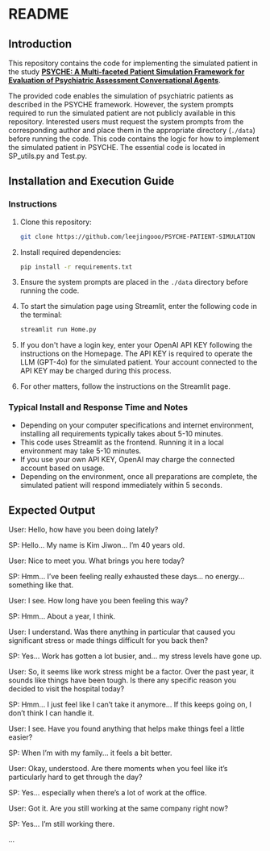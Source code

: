 # README

## Introduction

This repository contains the code for implementing the simulated patient in the study [**PSYCHE: A Multi-faceted Patient Simulation Framework for Evaluation of Psychiatric Assessment Conversational Agents**](https://arxiv.org/abs/2501.01594).

The provided code enables the simulation of psychiatric patients as described in the PSYCHE framework. However, the system prompts required to run the simulated patient are not publicly available in this repository. Interested users must request the system prompts from the corresponding author and place them in the appropriate directory (`./data`) before running the code. This code contains the logic for how to implement the simulated patient in PSYCHE. The essential code is located in SP_utils.py and Test.py.

## Installation and Execution Guide

### Instructions

1. Clone this repository:
   ```sh
   git clone https://github.com/leejingooo/PSYCHE-PATIENT-SIMULATION
   ```
2. Install required dependencies:
   ```sh
   pip install -r requirements.txt
   ```
3. Ensure the system prompts are placed in the `./data` directory before running the code.

4. To start the simulation page using Streamlit, enter the following code in the terminal:
   ```sh
   streamlit run Home.py 
   ```
5. If you don't have a login key, enter your OpenAI API KEY following the instructions on the Homepage. The API KEY is required to operate the LLM (GPT-4o) for the simulated patient. Your account connected to the API KEY may be charged during this process.

6. For other matters, follow the instructions on the Streamlit page.

### Typical Install and Response Time and Notes

- Depending on your computer specifications and internet environment, installing all requirements typically takes about 5-10 minutes.
- This code uses Streamlit as the frontend. Running it in a local environment may take 5-10 minutes.
- If you use your own API KEY, OpenAI may charge the connected account based on usage.
- Depending on the environment, once all preparations are complete, the simulated patient will respond immediately within 5 seconds.


## Expected Output

User: Hello, how have you been doing lately?

SP: Hello... My name is Kim Jiwon... I’m 40 years old.

User: Nice to meet you. What brings you here today?

SP: Hmm... I’ve been feeling really exhausted these days... no energy... something like that.

User: I see. How long have you been feeling this way?

SP: Hmm... About a year, I think.

User: I understand. Was there anything in particular that caused you significant stress or made things difficult for you back then?

SP: Yes... Work has gotten a lot busier, and... my stress levels have gone up.

User: So, it seems like work stress might be a factor. Over the past year, it sounds like things have been tough. Is there any specific reason you decided to visit the hospital today?

SP: Hmm... I just feel like I can’t take it anymore... If this keeps going on, I don’t think I can handle it.

User: I see. Have you found anything that helps make things feel a little easier?

SP: When I’m with my family... it feels a bit better.

User: Okay, understood. Are there moments when you feel like it’s particularly hard to get through the day?

SP: Yes... especially when there’s a lot of work at the office.

User: Got it. Are you still working at the same company right now?

SP: Yes... I’m still working there.

...